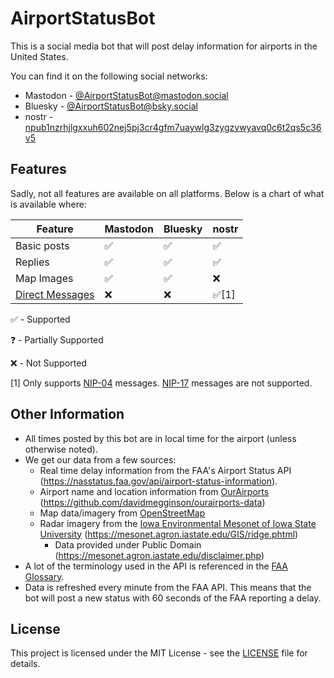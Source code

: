# AirportStatusBot

This is a social media bot that will post delay information for airports in the United States.

You can find it on the following social networks:

- Mastodon - [@AirportStatusBot@mastodon.social](https://mastodon.social/@AirportStatusBot)
- Bluesky - [@AirportStatusBot@bsky.social](https://bsky.app/profile/airportstatusbot.bsky.social)
- nostr - [npub1nzrhjlgxxuh602nej5pj3cr4gfm7uaywlg3zygzvwyavq0c6t2qs5c36v5](https://iris.to/npub1nzrhjlgxxuh602nej5pj3cr4gfm7uaywlg3zygzvwyavq0c6t2qs5c36v5)

## Features

Sadly, not all features are available on all platforms. Below is a chart of what is available where:

| Feature | Mastodon | Bluesky | nostr |
|---------|----------|---------|-------|
| Basic posts | ✅ | ✅ | ✅ |
| Replies | ✅ | ✅ | ✅ |
| Map Images | ✅ | ✅ | ❌ |
| [Direct Messages](docs/Direct_Messages.md) | ❌ | ❌ | ✅[1] |

✅ - Supported

❓ - Partially Supported

❌ - Not Supported

[1] Only supports [NIP-04](https://github.com/nostr-protocol/nips/blob/master/04.md) messages. [NIP-17](https://github.com/nostr-protocol/nips/blob/master/17.md) messages are not supported.

## Other Information

- All times posted by this bot are in local time for the airport (unless otherwise noted).
- We get our data from a few sources:
	- Real time delay information from the FAA's Airport Status API (https://nasstatus.faa.gov/api/airport-status-information).
	- Airport name and location information from [OurAirports](https://ourairports.com) (https://github.com/davidmegginson/ourairports-data)
	- Map data/imagery from [OpenStreetMap](https://www.openstreetmap.org)
	- Radar imagery from the [Iowa Environmental Mesonet of Iowa State University](https://mesonet.agron.iastate.edu) (https://mesonet.agron.iastate.edu/GIS/ridge.phtml)
		- Data provided under Public Domain (https://mesonet.agron.iastate.edu/disclaimer.php)
- A lot of the terminology used in the API is referenced in the [FAA Glossary](https://www.fly.faa.gov/Products/Glossary_of_Terms/glossary_of_terms.html).
- Data is refreshed every minute from the FAA API. This means that the bot will post a new status with 60 seconds of the FAA reporting a delay.

## License

This project is licensed under the MIT License - see the [LICENSE](LICENSE) file for details.
